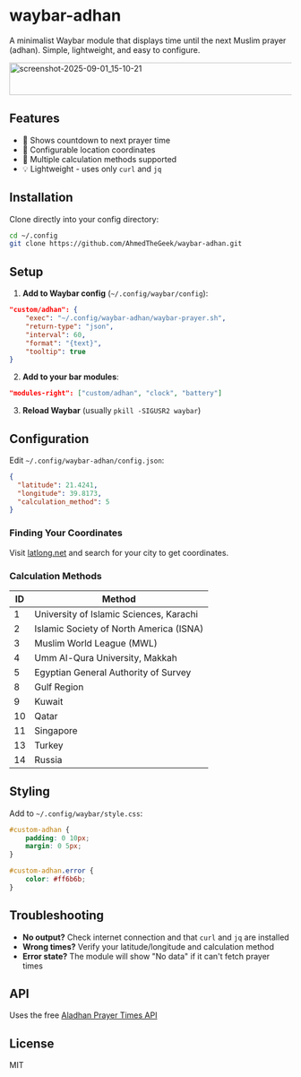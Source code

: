 # waybar-adhan

A minimalist Waybar module that displays time until the next Muslim prayer (adhan). Simple, lightweight, and easy to configure.

<img width="583" height="58" alt="screenshot-2025-09-01_15-10-21" src="https://github.com/user-attachments/assets/fd596cb9-caaa-4009-a3bc-bc785281c90d" />

## Features

- 🕌 Shows countdown to next prayer time
- 📍 Configurable location coordinates
- 🧮 Multiple calculation methods supported
- 💡 Lightweight - uses only `curl` and `jq`

## Installation

Clone directly into your config directory:

```bash
cd ~/.config
git clone https://github.com/AhmedTheGeek/waybar-adhan.git
```

## Setup

1. **Add to Waybar config** (`~/.config/waybar/config`):

```json
"custom/adhan": {
    "exec": "~/.config/waybar-adhan/waybar-prayer.sh",
    "return-type": "json",
    "interval": 60,
    "format": "{text}",
    "tooltip": true
}
```

2. **Add to your bar modules**:

```json
"modules-right": ["custom/adhan", "clock", "battery"]
```

3. **Reload Waybar** (usually `pkill -SIGUSR2 waybar`)

## Configuration

Edit `~/.config/waybar-adhan/config.json`:

```json
{
  "latitude": 21.4241,
  "longitude": 39.8173,
  "calculation_method": 5
}
```

### Finding Your Coordinates

Visit [latlong.net](https://www.latlong.net/) and search for your city to get coordinates.

### Calculation Methods

| ID | Method |
|----|---------|
| 1  | University of Islamic Sciences, Karachi |
| 2  | Islamic Society of North America (ISNA) |
| 3  | Muslim World League (MWL) |
| 4  | Umm Al-Qura University, Makkah |
| 5  | Egyptian General Authority of Survey |
| 8  | Gulf Region |
| 9  | Kuwait |
| 10 | Qatar |
| 11 | Singapore |
| 13 | Turkey |
| 14 | Russia |

## Styling

Add to `~/.config/waybar/style.css`:

```css
#custom-adhan {
    padding: 0 10px;
    margin: 0 5px;
}

#custom-adhan.error {
    color: #ff6b6b;
}
```

## Troubleshooting

- **No output?** Check internet connection and that `curl` and `jq` are installed
- **Wrong times?** Verify your latitude/longitude and calculation method
- **Error state?** The module will show "No data" if it can't fetch prayer times

## API

Uses the free [Aladhan Prayer Times API](https://aladhan.com/prayer-times-api)

## License

MIT
